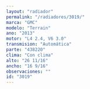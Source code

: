 ```yaml
---
layout: "radiador"
permalink: "/radiadores/3019/"
marca: "GMC"
modelo: "Terrain"
ano: "2013"
motor: "L4 2.4, V6 3.0"
transmision: "Automática"
parte: "438220"
clima: "Con clima"
alto: "26 11/16"
ancho: "16 9/16"
observaciones: ""
id: "3019"
---
```



